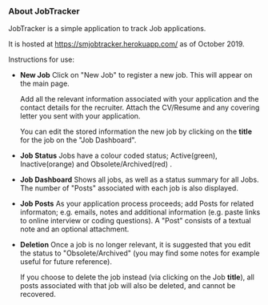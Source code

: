 ### About JobTracker


JobTracker is a simple application to track Job applications.

It is hosted at https://smjobtracker.herokuapp.com/ as of October 2019.

Instructions for use:

*   **New Job** Click on "New Job" to register a new job. This will appear on the main page.

    Add all the relevant information associated with your application and the contact details for the recruiter. Attach the CV/Resume and any covering letter you sent with your application.

    You can edit the stored information the new job by clicking on the **title** for the job on the "Job Dashboard".
*   **Job Status** Jobs have a colour coded status; Active(green), Inactive(orange) and Obsolete/Archived(red) .
*   **Job Dashboard** Shows all jobs, as well as a status summary for all Jobs. The number of "Posts" associated with each job is also displayed.
*   **Job Posts** As your application process proceeds; add Posts for related informaton; e.g. emails, notes and additional information (e.g. paste links to online interview or coding questions). A "Post" consists of a textual note and an optional attachment.
*   **Deletion** Once a job is no longer relevant, it is suggested that you edit the status to "Obsolete/Archived" (you may find some notes for example useful for future reference).

    If you choose to delete the job instead (via clicking on the Job **title**), all posts associated with that job will also be deleted, and cannot be recovered.

